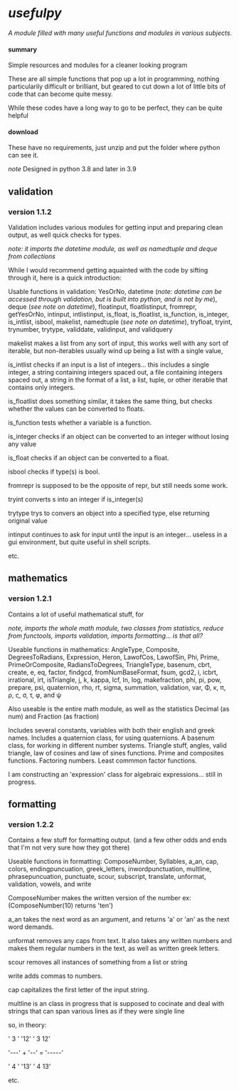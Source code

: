 # _usefulpy_
_A module filled with many useful functions and modules in various subjects._

#### summary
Simple resources and modules for a cleaner looking program

These are all simple functions that pop up a lot in programming, nothing particularily difficult or brilliant, 
but geared to cut down a lot of little bits of code that can become quite messy. 

While these codes have a long way to go to be perfect, they can be quite helpful

#### download

These have no requirements, just unzip and put the folder where python can see it. 

_note_ Designed in python 3.8 and later in 3.9

## validation
### version 1.1.2

Validation includes various modules for getting input and preparing clean output, as well quick checks for types.

_note: it imports the datetime module, as well as namedtuple and deque from collections_ 

While I would recommend getting aquainted with the code by sifting through it, here is a quick introduction:

Usable functions in validation: YesOrNo, datetime (_note: datetime can be accessed through validation, but is built into python, and is not by me_), deque (_see note on datetime_), floatinput, floatlistinput, fromrepr, getYesOrNo, intinput, intlistinput, is_float, is_floatlist, is_function, is_integer, is_intlist, isbool, makelist, namedtuple (_see note on datetime_), tryfloat, tryint, trynumber, trytype, validdate, validinput, and validquery

makelist makes a list from any sort of input, this works well with any sort of iterable, but non-iterables usually wind up being a list with a single value, 

is_intlist checks if an input is a list of integers... this includes a single integer, a string containing integers spaced out, a file containing integers spaced out, a string in the format of a list, a list, tuple, or other iterable that contains only integers.

is_floatlist does something similar, it takes the same thing, but checks whether the values can be converted to floats.

is_function tests whether a variable is a function.

is_integer checks if an object can be converted to an integer without losing any value

is_float checks if an object can be converted to a float.

isbool checks if type(s) is bool.

fromrepr is supposed to be the opposite of repr, but still needs some work.

tryint converts s into an integer if is_integer(s)

trytype trys to convers an object into a specified type, else returning original value

intinput continues to ask for input until the input is an integer... useless in a gui environment, but quite useful in shell scripts.

etc.

## mathematics
### version 1.2.1

Contains a lot of useful mathematical stuff, for

_note, imports the whole math module, two classes from statistics, reduce from functools, imports validation, imports formatting... is that all?_

Useable functions in mathematics: AngleType, Composite, DegreesToRadians, Expression, Heron, LawofCos, LawofSin, Phi, Prime, PrimeOrComposite, RadiansToDegrees, TriangleType, basenum, cbrt, create, e, eq, factor, findgcd, fromNumBaseFormat, fsum, gcd2, i, icbrt, irrational, irt, isTriangle, j, k, kappa, lcf, ln, log, makefraction, phi, pi, pow, prepare, psi, quaternion, rho, rt, sigma, summation, validation, var, Φ, κ, π, ρ, ς, σ, τ, φ, and ψ

Also useable is the entire math module, as well as the statistics Decimal (as num) and Fraction (as fraction)

Includes several constants, variables with both their english and greek names. 
Includes a quaternion class, for using quaternions. 
A basenum class, for working in different number systems. 
Triangle stuff, angles, valid triangle, law of cosines and law of sines functions. 
Prime and composites functions. 
Factoring numbers. 
Least commmon factor functions.

I am constructing an 'expression' class for algebraic expressions... still in progress. 

## formatting
### version 1.2.2

Contains a few stuff for formatting output. (and a few other odds and ends that I'm not very sure how they got there)


Useable functions in formatting: ComposeNumber, Syllables, a_an, cap, colors, endingpuncuation, greek_letters, inwordpunctuation, multline, phrasepuncuation, punctuate, scour, subscript, translate, unformat, validation, vowels, and write

ComposeNumber makes the written version of the number ex:(ComposeNumber(10) returns 'ten')

a_an takes the next word as an argument, and returns 'a' or 'an' as the next word demands.

unformat removes any caps from text. It also takes any written numbers and makes them regular numbers in the text, as well as written greek letters.

scour removes all instances of something from a list or string

write adds commas to numbers.

cap capitalizes the first letter of the input string.

multline is an class in progress that is supposed to cocinate and deal with strings that can span various lines as if they were single line 

so, in theory:

' 3 '   '12'   ' 3 12'

'---' + '--' = '-----'

' 4 '   '13'   ' 4 13'

etc.
